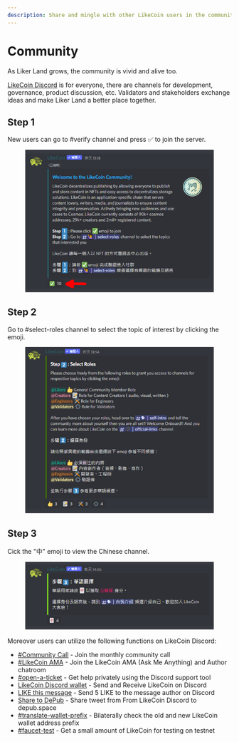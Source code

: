 ```yaml
---
description: Share and mingle with other LikeCoin users in the community
---
```


# Community

As Liker Land grows, the community is vivid and alive too.

[LikeCoin Discord](http://discord.gg/likecoin) is for everyone, there are channels for development, governance, product discussion, etc. Validators and stakeholders exchange ideas and make Liker Land a better place together.

## Step 1

New users can go to #verify channel and press ✅ to join the server.

<figure><img src="../../.gitbook/assets/discord 1.png" alt=""><figcaption></figcaption></figure>

## Step 2

Go to #select-roles channel to select the topic of interest by clicking the emoji.

<figure><img src="../../.gitbook/assets/discord 2.png" alt=""><figcaption></figcaption></figure>

## Step 3

Cick the "中" emoji to view the Chinese channel.

<figure><img src="../../.gitbook/assets/discord 3.png" alt=""><figcaption></figcaption></figure>

Moreover users can utilize the following functions on LikeCoin Discord:

* [#Community Call](community-call.md) - Join the monthly community call
* [#LikeCoin AMA](likecoin-ama.md) - Join the LikeCoin AMA (Ask Me Anything) and Author chatroom
* [#open-a-ticket](open-a-ticket.md) - Get help privately using the Discord support tool
* [LikeCoin Discord wallet](discord-wallet.md) - Send and Receive LikeCoin on Discord
* [LIKE this message](like-this-message.md) - Send 5 LIKE to the message author on Discord
* [Share to DePub](../../user-guide/depub.space/from-likecoin-discord-to-depub.space.md) - Share tweet from From LikeCoin Discord to depub.space
* [#translate-wallet-prefix](translate-wallet-prefix.md) - Bilaterally check the old and new LikeCoin wallet address prefix
* [#faucet-test](faucet-testnet.md) - Get a small amount of LikeCoin for testing on testnet
